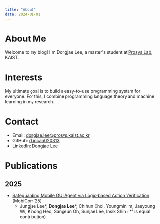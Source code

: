 ```yaml
---
title: "About"
date: 2024-01-01
---
```


# About Me
Welcome to my blog! I'm Dongjae Lee, a master's student at [Prosys Lab](https://prosys.kaist.ac.kr/), KAIST.

# Interests
My ultimate goal is to build a easy-to-use programming system for everyone.
For this, I combine programming language theory and machine learning in my research.

# Contact
- Email: [dongjae.lee@prosys.kaist.ac.kr](mailto:dongjae.lee@prosys.kaist.ac.kr)
- GitHub: [duncan020313](https://github.com/duncan020313)
- LinkedIn: [Dongjae Lee](https://www.linkedin.com/in/%EB%8F%99%EC%9E%AC-%EC%9D%B4-b837a824b/#:~:text=KAIST%20ProsysLab-,%ED%94%84%EB%A1%9C%ED%95%84%20%EB%B3%B4%EA%B8%B0,-%EC%9D%B8%EC%A6%9D)


# Publications

## 2025

- [Safeguarding Mobile GUI Agent via Logic-based Action Verification](https://arxiv.org/abs/2503.18492) (MobiCom'25)
  - Jungjae Lee*, **Dongjae Lee***, Chihun Choi, Youngmin Im, Jaeyoung Wi, Kihong Heo, Sangeun Oh, Sunjae Lee, Insik Shin ('*' is equal contribution)
